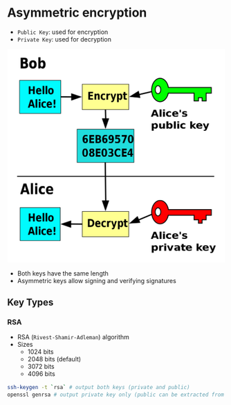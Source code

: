 # Asymmetric encryption

- `Public Key`: used for encryption
- `Private Key`: used for decryption

![Asymmetric encryption](./images/asymmetric-encryption.png)

- Both keys have the same length
- Asymmetric keys allow signing and verifying signatures

## Key Types

### RSA

- RSA (`Rivest-Shamir-Adleman`) algorithm
- Sizes
  - 1024 bits
  - 2048 bits (default)
  - 3072 bits
  - 4096 bits

```sh
ssh-keygen -t `rsa` # output both keys (private and public)
openssl genrsa # output private key only (public can be extracted from the private)
```
